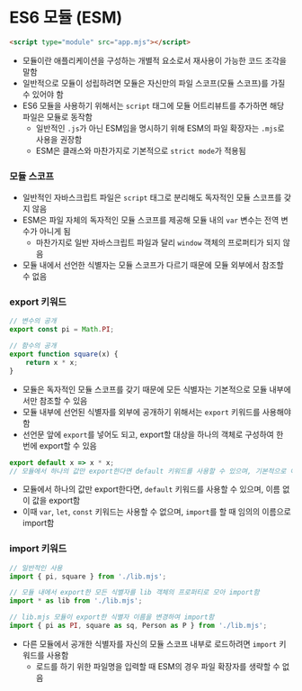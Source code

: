 # ES6 모듈 (ESM)

```html
<script type="module" src="app.mjs"></script>
```

* 모듈이란 애플리케이션을 구성하는 개별적 요소로서 재사용이 가능한 코드 조각을 말함
* 일반적으로 모듈이 성립하려면 모듈은 자신만의 파일 스코프(모듈 스코프)를 가질 수 있어야 함
* ES6 모듈을 사용하기 위해서는 `script` 태그에 모듈 어트리뷰트를 추가하면 해당 파일은 모듈로 동작함
	* 일반적인 `.js`가 아닌 ESM임을 명시하기 위해 ESM의 파일 확장자는 `.mjs`로 사용을 권장함
	* ESM은 클래스와 마찬가지로 기본적으로 `strict mode`가 적용됨

### 모듈 스코프

* 일반적인 자바스크립트 파일은 `script` 태그로 분리해도 독자적인 모듈 스코프를 갖지 않음
* ESM은 파일 자체의 독자적인 모듈 스코프를 제공해 모듈 내의 `var` 변수는 전역 변수가 아니게 됨
	* 마찬가지로 일반 자바스크립트 파일과 달리 `window` 객체의 프로퍼티가 되지 않음
* 모듈 내에서 선언한 식별자는 모듈 스코프가 다르기 때문에 모듈 외부에서 참조할 수 없음

### export 키워드

```js
// 변수의 공개
export const pi = Math.PI;

// 함수의 공개
export function square(x) {
	return x * x;
}
```

* 모듈은 독자적인 모듈 스코프를 갖기 때문에 모든 식별자는 기본적으로 모듈 내부에서만 참조할 수 있음
* 모듈 내부에 선언된 식별자를 외부에 공개하기 위해서는 `export` 키워드를 사용해야 함
* 선언문 앞에 `export`를 넣어도 되고, export할 대상을 하나의 객체로 구성하여 한 번에 export할 수 있음

```js
export default x => x * x;
// 모듈에서 하나의 값만 export한다면 default 키워드를 사용할 수 있으며, 기본적으로 이름 없이 하나의 값을 export 한다. 이때 var, let, const 키워드는 사용할 수 없다.
```

* 모듈에서 하나의 값만 export한다면, `default` 키워드를 사용할 수 있으며, 이름 없이 값을 export함
* 이때 `var`, `let`, `const` 키워드는 사용할 수 없으며, `import`를 할 때 임의의 이름으로 import함

### import 키워드

```js
// 일반적인 사용
import { pi, square } from './lib.mjs';

// 모듈 내에서 export한 모든 식별자를 lib 객체의 프로퍼티로 모아 import함
import * as lib from './lib.mjs';

// lib.mjs 모듈이 export한 식별자 이름을 변경하여 import함
import { pi as PI, square as sq, Person as P } from './lib.mjs';
```

* 다른 모듈에서 공개한 식별자를 자신의 모듈 스코프 내부로 로드하려면 `import` 키워드를 사용함
	* 로드를 하기 위한 파일명을 입력할 때 ESM의 경우 파일 확장자를 생략할 수 없음